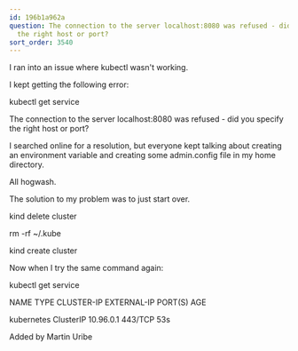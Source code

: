```yaml
---
id: 196b1a962a
question: The connection to the server localhost:8080 was refused - did you specify
  the right host or port?
sort_order: 3540
---
```


I ran into an issue where kubectl wasn't working.

I kept getting the following error:

kubectl get service

The connection to the server localhost:8080 was refused - did you specify the right host or port?

I searched online for a resolution, but everyone kept talking about creating an environment variable and creating some admin.config file in my home directory.

All hogwash.

The solution to my problem was to just start over.

kind delete cluster

rm -rf ~/.kube

kind create cluster

Now when I try the same command again:

kubectl get service

NAME         TYPE        CLUSTER-IP   EXTERNAL-IP   PORT(S)   AGE

kubernetes   ClusterIP   10.96.0.1    <none>        443/TCP   53s

Added by Martin Uribe

